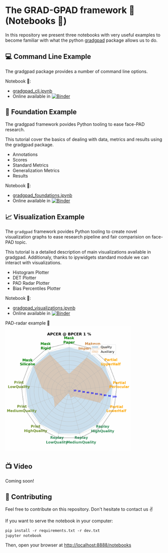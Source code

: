 # The GRAD-GPAD framework 🗿 (Notebooks 📔)

In this repository we present three notebooks with very useful examples to become familiar with what the python [gradgpad](https://github.com/acostapazo/gradgpad) package allows us to do.

## 💻 Command Line Example  

The gradgpad package provides a number of command line options.

Notebook 📔:
* [gradgpad_cli.ipynb](gradgpad_cli.ipynb)
* Online available in [![Binder](https://mybinder.org/badge_logo.svg)](https://mybinder.org/v2/gh/acostapazo/gradgpad-notebooks/HEAD?filepath=gradgpad_cli.ipynb)

## 🏫 Foundation Example 

The gradgpad framework povides Python tooling to ease face-PAD research.

This tutorial cover the basics of dealing with data, metrics and results using the gradgpad package.

* Annotations
* Scores
* Standard Metrics
* Generalization Metrics
* Results

Notebook 📔:
* [gradgpad_foundations.ipynb](gradgpad_foundations.ipynb)
* Online available in [![Binder](https://mybinder.org/badge_logo.svg)](https://mybinder.org/v2/gh/acostapazo/gradgpad-notebooks/HEAD?filepath=gradgpad_foundations.ipynb)

## 📈 Visualization Example 

The `gradgpad` framework povides Python tooling to create novel visualization graphs to ease research pipeline and fair comparision on face-PAD topic.

This tutorial is a detailed description of main visualizations available in gradgpad. Additionaly, thanks to ipywidgets standard module we can interact with visualizations.

* Histogram Plotter
* DET Plotter
* PAD Radar Plotter
* Bias Percentiles Plotter

Notebook 📔:
* [gradgpad_visualizations.ipynb](gradgpad_visualizations.ipynb)
* Online available in [![Binder](https://mybinder.org/badge_logo.svg)](https://mybinder.org/v2/gh/acostapazo/gradgpad-notebooks/HEAD?filepath=gradgpad_visualizations.ipynb)

PAD-radar example 🚀
<img src="https://github.com/acostapazo/gradgpad/blob/master/samples/pad_radar.gif" alt="PAD-Radar Example" width="400"/>

## 📺 Video

Coming soon!

## 🤔 Contributing

Feel free to contribute on this repository. Don't hesitate to contact us :v:


If you want to serve the notebook in your computer:

````console
pip install -r requirements.txt -r dev.txt
jupyter notebook
````

Then, open your browser at [http://localhost:8888/notebooks](http://localhost:8888/notebooks)
